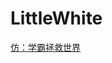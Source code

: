 # LittleWhite
[仿：学霸拯救世界](https://itunes.apple.com/cn/app/%25E5%25AD%25A6%25E9%259C%25B8%25E6%258B%25AF%25E6%2595%2591%25E5%259C%25B0%25E7%2590%2583-%25E6%2589%2593%25E8%25B4%25A5%25E6%258B%2596%25E5%25BB%25B6%25E7%2597%2587-power-by-%25E7%2595%25AA%25E8%258C%2584%25E5%25B7%25A5%25E4%25BD%259C%25E6%25B3%2595-pomodoro/id660145674?mt=8)

